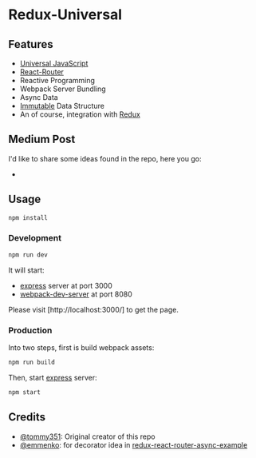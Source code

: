 # Redux-Universal


## Features

- [Universal JavaScript]
- [React-Router]
- Reactive Programming
- Webpack Server Bundling
- Async Data
- [Immutable] Data Structure
- An of course, integration with [Redux]


## Medium Post

I'd like to share some ideas found in the repo, here you go:

* [Redux-Universal]: https://medium.com/@tomchentw/redux-universal-576fb9475b5b


## Usage

```sh
npm install
```

### Development

```sh
npm run dev
```

It will start:

- [express] server at port 3000
- [webpack-dev-server] at port 8080

Please visit [http://localhost:3000/] to get the page.

### Production

Into two steps, first is build webpack assets:

```sh
npm run build
```

Then, start [express] server:

```sh
npm start
```


## Credits

- [@tommy351]: Original creator of this repo
- [@emmenko]: for decorator idea in [redux-react-router-async-example]


[Universal JavaScript]: https://medium.com/@mjackson/universal-javascript-4761051b7ae9
[React-Router]: https://github.com/rackt/react-router
[Immutable]: http://facebook.github.io/immutable-js/
[Redux]: https://github.com/gaearon/redux
[express]: http://expressjs.com/
[webpack-dev-server]: http://webpack.github.io/docs/webpack-dev-server.html
[@tommy351]: https://github.com/tommy351
[@emmenko]: https://github.com/emmenko
[redux-react-router-async-example]: https://github.com/emmenko/redux-react-router-async-example

